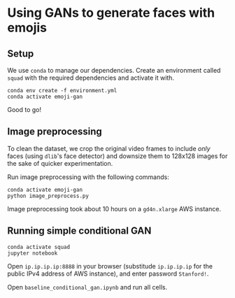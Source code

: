 # Using GANs to generate faces with emojis

## Setup 

We use `conda` to manage our dependencies. Create an environment called `squad` with the required dependencies and activate it with. 
   ```
   conda env create -f environment.yml
   conda activate emoji-gan
   ```
Good to go!

## Image preprocessing

To clean the dataset, we crop the original video frames to include *only* faces (using `dlib`'s face detector) and downsize them to 128x128 images for the sake of quicker experimentation. 

Run image preprocessing with the following commands: 
   ```
   conda activate emoji-gan
   python image_preprocess.py
   ```
Image preprocessing took about 10 hours on a `gd4n.xlarge` AWS instance. 

## Running simple conditional GAN

   ```
   conda activate squad
   jupyter notebook
   ```
Open `ip.ip.ip.ip:8888` in your browser (substitude `ip.ip.ip.ip` for the public IPv4 address of AWS instance), and enter password `Stanford!`. 

Open `baseline_conditional_gan.ipynb` and run all cells. 

